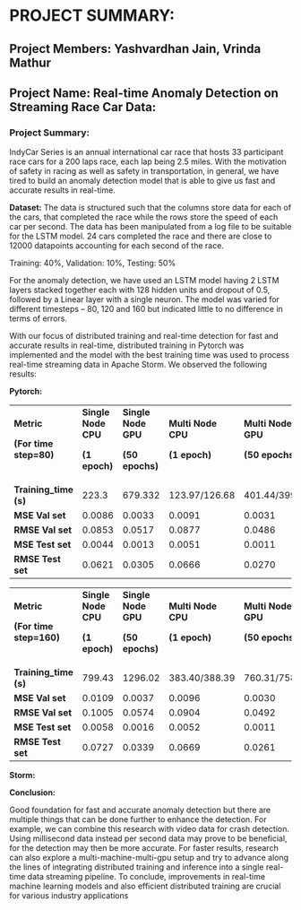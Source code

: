 # PROJECT SUMMARY:

## Project Members: Yashvardhan Jain, Vrinda Mathur

## Project Name: Real-time Anomaly Detection on Streaming Race Car Data:

### Project Summary:

IndyCar Series is an annual international car race that hosts 33 participant race cars for a 200 laps race, each lap being 2.5 miles. With the motivation of safety in racing as well as safety in transportation, in general, we have tired to build an anomaly detection model that is able to give us fast and accurate results in real-time.

**Dataset:** The data is structured such that the columns store data for each of the cars, that completed the race while the rows store the speed of each car per second. The data has been manipulated from a log file to be suitable for the LSTM model. 24 cars completed the race and there are close to 12000 datapoints accounting for each second of the race.

Training: 40%, Validation: 10%, Testing: 50%

For the anomaly detection, we have used an LSTM model having 2 LSTM layers stacked together each with 128 hidden units and dropout of 0.5, followed by a Linear layer with a single neuron. The model was varied for different timesteps – 80, 120 and 160 but indicated little to no difference in terms of errors.

With our focus of distributed training and real-time detection for fast and accurate results in real-time, distributed training in Pytorch was implemented and the model with the best training time was used to process real-time streaming data in Apache Storm. We observed the following results:

**Pytorch:**
 
<table>
  <tr>
   <td><strong>Metric</strong>
<p>
<strong>(For time step=80)</strong>
   </td>
   <td><strong>Single Node CPU</strong>
<p>
<strong>(1 epoch)</strong>
   </td>
   <td><strong>Single Node GPU</strong>
<p>
<strong>(50 epochs)</strong>
   </td>
   <td><strong>Multi Node CPU</strong>
<p>
<strong>(1 epoch)</strong>
   </td>
   <td><strong>Multi Node GPU</strong>
<p>
<strong>(50 epochs)</strong>
   </td>
  </tr>
  <tr>
   <td><strong>Training_time (s)</strong>
   </td>
   <td>223.3
   </td>
   <td>679.332
   </td>
   <td>123.97/126.68
   </td>
   <td>401.44/399.80
   </td>
  </tr>
  <tr>
   <td><strong>MSE Val set</strong>
   </td>
   <td>0.0086
   </td>
   <td>0.0033
   </td>
   <td>0.0091
   </td>
   <td>0.0031
   </td>
  </tr>
  <tr>
   <td><strong>RMSE Val set</strong>
   </td>
   <td>0.0853
   </td>
   <td>0.0517
   </td>
   <td>0.0877
   </td>
   <td>0.0486
   </td>
  </tr>
  <tr>
   <td><strong>MSE Test set</strong>
   </td>
   <td>0.0044
   </td>
   <td>0.0013
   </td>
   <td>0.0051
   </td>
   <td>0.0011
   </td>
  </tr>
  <tr>
   <td><strong>RMSE Test set</strong>
   </td>
   <td>0.0621
   </td>
   <td>0.0305
   </td>
   <td>0.0666
   </td>
   <td>0.0270
   </td>
  </tr>
</table>



<table>
  <tr>
   <td><strong>Metric</strong>
<p>
<strong>(For time step=160)</strong>
   </td>
   <td><strong>Single Node CPU</strong>
<p>
<strong>(1 epoch)</strong>
   </td>
   <td><strong>Single Node GPU</strong>
<p>
<strong>(50 epochs)</strong>
   </td>
   <td><strong>Multi Node CPU</strong>
<p>
<strong>(1 epoch)</strong>
   </td>
   <td><strong>Multi Node GPU</strong>
<p>
<strong>(50 epochs)</strong>
   </td>
  </tr>
  <tr>
   <td><strong>Training_time (s)</strong>
   </td>
   <td>799.43
   </td>
   <td>1296.02
   </td>
   <td>383.40/388.39
   </td>
   <td>760.31/758.91
   </td>
  </tr>
  <tr>
   <td><strong>MSE Val set</strong>
   </td>
   <td>0.0109
   </td>
   <td>0.0037
   </td>
   <td>0.0096
   </td>
   <td>0.0030
   </td>
  </tr>
  <tr>
   <td><strong>RMSE Val set</strong>
   </td>
   <td>0.1005
   </td>
   <td>0.0574
   </td>
   <td>0.0904
   </td>
   <td>0.0492
   </td>
  </tr>
  <tr>
   <td><strong>MSE Test set</strong>
   </td>
   <td>0.0058
   </td>
   <td>0.0016
   </td>
   <td>0.0052
   </td>
   <td>0.0011
   </td>
  </tr>
  <tr>
   <td><strong>RMSE Test set</strong>
   </td>
   <td>0.0727
   </td>
   <td>0.0339
   </td>
   <td>0.0669
   </td>
   <td>0.0261
   </td>
  </tr>
</table>
 
 
**Storm:**

 
**Conclusion:**

Good foundation for fast and accurate anomaly detection but there are multiple things that can be done further to enhance the detection. For example, we can combine this research with video data for crash detection. Using millisecond data instead per second data may prove to be beneficial, for the detection may then be more accurate. For faster results, research can also explore a multi-machine-multi-gpu setup and try to advance along the lines of integrating distributed training and inference into a single real-time data streaming pipeline. To conclude, improvements in real-time machine learning models  and  also efficient distributed training  are crucial for various industry applications
